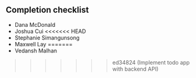 ## Completion checklist
- Dana McDonald
- Joshua Cui
<<<<<<< HEAD
- Stephanie Simangunsong
- Maxwell Lay
=======
- Vedansh Malhan
>>>>>>> ed34824 (Implement todo app with backend API)
